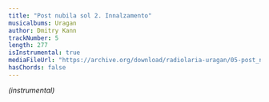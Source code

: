 ```yaml
---
title: "Post nubila sol 2. Innalzamento"
musicalbums: Uragan
author: Dmitry Kann
trackNumber: 5
length: 277
isInstrumental: true
mediaFileUrl: "https://archive.org/download/radiolaria-uragan/05-post_nubila_sol_2_innalzamento.mp3"
hasChords: false
---
```


*(instrumental)*

